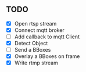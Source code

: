 ## TODO
- [x] Open rtsp stream
- [x] Connect mqtt broker
- [ ] Add callback to mqtt Client
- [x] Detect Object
- [ ] Send a BBoxes
- [x] Overlay a BBoxes on frame
- [x] Write rtmp stream
